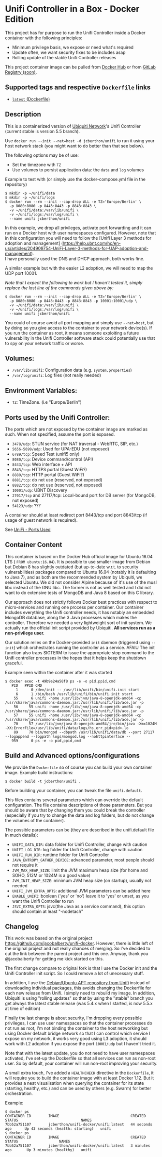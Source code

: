# Unifi Controller in a Box - Docker Edition

This project has for purpose to run the Unifi Controller inside a Docker
container with the following principles:
- Minimum privilege basis, we expose or need what's required
- Update often, we want security fixes to be includes asap
- Rolling update of the stable Unifi Controller releases

This project container image can be pulled from [Docker Hub](https://hub.docker.com/r/jcberthon/unifi/)
or from [GitLab Registry (soon)](https://gitlab.com/huygens/unifi-docker/container_registry).

## Supported tags and respective `Dockerfile` links
* [`latest` (Dockerfile)](Dockerfile)

## Description

This is a containerized version of [Ubiquiti Network](https://www.ubnt.com/)'s
Unifi Controller (current stable is version 5.5 branch).

Use `docker run --init --net=host -d jcberthon/unifi`
to run it using your host network stack (you might want to do better than that
see below).

The following options may be of use:

- Set the timezone with `TZ`
- Use volumes to persist application data: the `data` and `log` volumes

Example to test with (or simply use the docker-compose.yml file in the repository)

```console
$ mkdir -p ~/unifi/data
$ mkdir -p ~/unifi/logs
$ docker run --rm --init --cap-drop ALL -e TZ='Europe/Berlin' \
  -p 8080:8080 -p 8443:8443 -p 8843:8843 \
  -v ~/unifi/data:/var/lib/unifi \
  -v ~/unifi/logs:/var/log/unifi \
  --name unifi jcberthon/unifi
```

In this example, we drop all privileges, activate port forwarding and it can run
on a Docker host with user namespaces configured. However, note that in this
configuration you will need to follow the [Unifi Layer 3 methods for adoption and management]
(https://help.ubnt.com/hc/en-us/articles/204909754-UniFi-Layer-3-methods-for-UAP-adoption-and-management).  
I have personally used the DNS and DHCP approach, both works fine.

A similar example but with the easier L2 adoption, we will need to map the UDP
port 10001.

*Note that I expect the following to work but I haven't tested it, simply replace
the last line of the commands given above by:*

```console
$ docker run --rm --init --cap-drop ALL -e TZ='Europe/Berlin' \
  -p 8080:8080 -p 8443:8443 -p 8843:8843 -p 10001:10001/udp \
  -v ~/unifi/data:/var/lib/unifi \
  -v ~/unifi/logs:/var/log/unifi \
  --name unifi jcberthon/unifi
```

You could of course avoid all port mapping and simply use `--net=host`, but by
doing so you give access to the container to your network device(s). If you
run the container as root, it means someone exploiting a future vulnerability
in the Unifi Controller software stack could potentially use that to spy on your
network traffic or worse.

## Volumes:

- `/var/lib/unifi`: Configuration data (e.g. `system.properties`)
- `/var/log/unifi`: Log files (not really needed)

## Environment Variables:

- `TZ`: TimeZone. (i.e "Europe/Berlin")

## Ports used by the Unifi Controller:

The ports which are not exposed by the container image are marked as such. When
not specified, assume the port is exposed.

- `3478/udp`: STUN service (for NAT traversal - WebRTC, SIP, etc.)
- `5656-5699/udp`: Used for UPA-EDU (not exposed)
- `6789/tcp`: Speed Test (unifi5 only)
- `8080/tcp`: Device command/control (API)
- `8443/tcp`: Web interface + API
- `8843/tcp`: HTTPS portal (Guest WiFi?)
- `8880/tcp`: HTTP portal (Guest WiFi?)
- `8881/tcp`: do not use (reserved, not exposed)
- `8882/tcp`: do not use (reserved, not exposed)
- `10001/udp`: UBNT Discovery
- `27017/tcp` and 27117/tcp: Local-bound port for DB server (for MongoDB, not exposed)
- `54123/udp`: ???

A container should at least redirect port 8443/tcp and port 8843/tcp (if usage of
guest network is required).

See [UniFi - Ports Used](https://help.ubnt.com/hc/en-us/articles/218506997-UniFi-Ports-Used)

## Container Content

This container is based on the Docker Hub official image for Ubuntu 16.04 LTS (
`FROM ubuntu:16.04`). It is possible to use smaller image from Debian but
Debian 8 has slightly outdated (but up-to-date w.r.t. to security vulnerabilities)
packages compared to Ubuntu 16.04 (notably it is defaulting to Java 7), and as
both are the recommended system by Ubiquiti, we selected Ubuntu.
We did not consider Alpine because of it's use of the musl libc instead of the
GNU libc. The former is not as well tested and I did not want to do extensive
tests of MongoDB and Java 8 based on this C library.

Our approach does not strictly follows Docker best practices with respect to
micro-services and running one process per container. Our container includes
everything the Unifi controller needs, it has notably an embedded MongoDB
database, along the 3 Java processes which makes the controller. Therefore we
needed a very lightweight sort of init system. We actually run the official
init script provided by Ubiquiti. **All services run as a non-privilege user.**

Our solution relies on the Docker-provided `init` daemon (triggered using `--init`)
which orchestrates running the controller as a service. AFAIU The init function also
traps SIGTERM to issue the appropriate stop command to the Unifi controller processes
in the hopes that it helps keep the shutdown graceful.

Example seen within the container after it was started

```console
$ docker exec -t 49b9e24a58f8 ps -e -o pid,ppid,cmd
   PID   PPID CMD
     1      0 /dev/init -- /usr/lib/unifi/bin/unifi.init start
     6      1 /bin/bash /usr/lib/unifi/bin/unifi.init start
    55      6 unifi -home /usr/lib/jvm/java-8-openjdk-amd64 -cp /usr/share/java/commons-daemon.jar:/usr/lib/unifi/lib/ace.jar -p
    56     55 unifi -home /usr/lib/jvm/java-8-openjdk-amd64 -cp /usr/share/java/commons-daemon.jar:/usr/lib/unifi/lib/ace.jar -p
    57     55 unifi -home /usr/lib/jvm/java-8-openjdk-amd64 -cp /usr/share/java/commons-daemon.jar:/usr/lib/unifi/lib/ace.jar -p
    70     57 /usr/lib/jvm/java-8-openjdk-amd64/jre/bin/java -Xmx1024M -XX:ErrorFile=/usr/lib/unifi/data/logs/hs_err_pid<pid>.lo
    89     70 bin/mongod --dbpath /usr/lib/unifi/data/db --port 27117 --logappend --logpath logs/mongod.log --nohttpinterface --
   959      0 ps -e -o pid,ppid,cmd
```

## Build and Advanced options/configurations

We provide the `Dockerfile` so of course you can build your own container image.
Example build instructions:

```console
$ docker build -t jcberthon/unifi .
```

Before building your container, you can tweak the file `unifi.default`.

This files contains several parameters which can override the default configuration.
The file contains descriptions of those parameters. But you should be aware that
by changing them you could break the controller (especially if you try to change
the data and log folders, but do not change the volumes of the container).

The possible parameters can be (they are described in the unifi.default file in much details):
* `UNIFI_DATA_DIR`: data folder for Unifi Controller, change with caution
* `UNIFI_LOG_DIR`: log folder for Unifi Controller, change with caution
* `UNIFI_RUN_DIR`: runtime folder for Unifi Controller
* `JAVA_ENTROPY_GATHER_DEVICE`: advanced parameter, most people should not require it
* `JVM_MAX_HEAP_SIZE`: limit the JVM maximum heap size (for home and SOHO, 512M or 1024M is a good value)
* `JVM_INIT_HEAP_SIZE`: minimum JVM heap size (on startup), usually not needed
* `UNIFI_JVM_EXTRA_OPTS`: additional JVM parameters can be added here
* `ENABLE_UNIFI`: boolean ('yes' or 'no') leave it to 'yes' or unset, as you want the Unifi Controller to run
* `JSVC_EXTRA_OPTS`: jsvc(the Java as a service command), this option should contain at least "-nodetach"

## Changelog

This work was based on the original project https://github.com/jacobalberty/unifi-docker.
However, there is little left of the original project and not really chances of
merging. So I've decided to cut the link between the parent project and this one.
Anyway, thank you @jacobalberty for getting me kick started on this.

The first change compare to original fork is that I use the Docker init and the
Unifi Controller init script. So I could remove a lot of unecessary stuff.

In addition, I use the [Debian/Ubuntu APT repository from Unifi](https://help.ubnt.com/hc/en-us/articles/220066768-UniFi-How-to-Install-Update-via-APT-on-Debian-or-Ubuntu)
instead of downloading individual packages, this avoids changing the Dockerfile
for each new release from Unifi. I simply need to rebuild my image. In addition,
Ubiquiti is using "rolling updates" so that by using the "stable" branch you get
always the latest stable release (was 5.4.x when I started, is now 5.5.x at time
of edition)

Finally the last change is about security, I'm dropping every possible privileges,
I can use user namespaces so that the container processes do not run as root,
I'm not binding the container to the host networking but using Docker default
bridge network so that I can control which service I expose on my network, it
works very good using L3 adoption, it should work with L2 adoption if you
expose the port `10001/udp` but I haven't tried it.

Note that with the latest update, you do not need to have user namespaces activated,
I've set-up the Dockerfile so that all services can run as non-root user. So by
default, your container will run non-root improving your security.

A small extra touch, I've added a `HEALTHCHECK` directive in the `Dockerfile`, it
will require you to build the container image with at least Docker 1.12. But it
provides a neat visualisation when querying the container for its state (starting,
healthy, etc.) and can be used by others (e.g. Swarm) for better orchestration.

Example:
```console
$ docker ps
CONTAINER ID        IMAGE                                 CREATED             STATUS                             NAMES
7bb52a751107        jcberthon/unifi-docker/unifi:latest   44 seconds ago      Up 43 seconds (health: starting)   unifi
$ docker ps
CONTAINER ID        IMAGE                                 CREATED             STATUS                   NAMES
7bb52a751107        jcberthon/unifi-docker/unifi:latest   3 minutes ago       Up 3 minutes (healthy)   unifi
```
